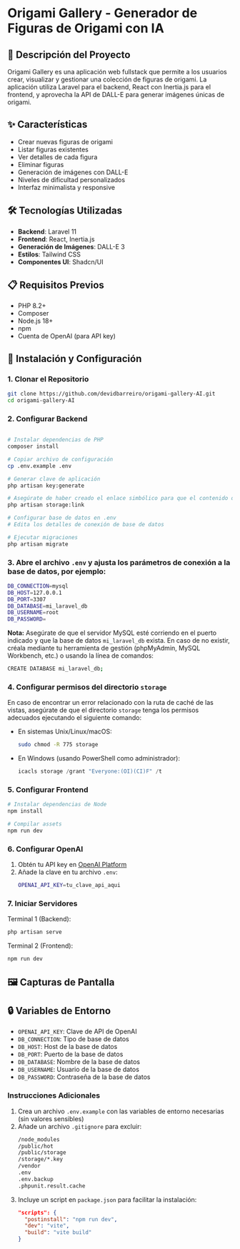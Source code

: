 # Origami Gallery - Generador de Figuras de Origami con IA

## 📝 Descripción del Proyecto

Origami Gallery es una aplicación web fullstack que permite a los usuarios crear, visualizar y gestionar una colección de figuras de origami. La aplicación utiliza Laravel para el backend, React con Inertia.js para el frontend, y aprovecha la API de DALL-E para generar imágenes únicas de origami.

## ✨ Características

- Crear nuevas figuras de origami
- Listar figuras existentes
- Ver detalles de cada figura
- Eliminar figuras
- Generación de imágenes con DALL-E
- Niveles de dificultad personalizados
- Interfaz minimalista y responsive

## 🛠️ Tecnologías Utilizadas

- **Backend**: Laravel 11
- **Frontend**: React, Inertia.js
- **Generación de Imágenes**: DALL-E 3
- **Estilos**: Tailwind CSS
- **Componentes UI**: Shadcn/UI

## 📋 Requisitos Previos

- PHP 8.2+
- Composer
- Node.js 18+
- npm
- Cuenta de OpenAI (para API key)

## 🚀 Instalación y Configuración

### 1. Clonar el Repositorio

```bash
git clone https://github.com/devidbarreiro/origami-gallery-AI.git
cd origami-gallery-AI
```

### 2. Configurar Backend

```bash

# Instalar dependencias de PHP
composer install

# Copiar archivo de configuración
cp .env.example .env

# Generar clave de aplicación
php artisan key:generate

# Asegúrate de haber creado el enlace simbólico para que el contenido de storage/app/public sea accesible públicamente
php artisan storage:link

# Configurar base de datos en .env
# Edita los detalles de conexión de base de datos

# Ejecutar migraciones
php artisan migrate
```

### 3. Abre el archivo `.env` y ajusta los parámetros de conexión a la base de datos, por ejemplo:

```bash
DB_CONNECTION=mysql
DB_HOST=127.0.0.1
DB_PORT=3307
DB_DATABASE=mi_laravel_db
DB_USERNAME=root
DB_PASSWORD=
```

**Nota:** Asegúrate de que el servidor MySQL esté corriendo en el puerto indicado y que la base de datos `mi_laravel_db` exista. En caso de no existir, créala mediante tu herramienta de gestión (phpMyAdmin, MySQL Workbench, etc.) o usando la línea de comandos:

```bash
CREATE DATABASE mi_laravel_db;
```

### 4. Configurar permisos del directorio `storage`

En caso de encontrar un error relacionado con la ruta de caché de las vistas, asegúrate de que el directorio `storage` tenga los permisos adecuados ejecutando el siguiente comando:

- En sistemas Unix/Linux/macOS:

  ```bash
  sudo chmod -R 775 storage
  ```
- En Windows (usando PowerShell como administrador):

  ```powershell
  icacls storage /grant "Everyone:(OI)(CI)F" /t
  ```

### 5. Configurar Frontend

```bash
# Instalar dependencias de Node
npm install

# Compilar assets
npm run dev
```

### 6. Configurar OpenAI

1. Obtén tu API key en [OpenAI Platform](https://platform.openai.com/)
2. Añade la clave en tu archivo `.env`:
   ```bash
   OPENAI_API_KEY=tu_clave_api_aqui
   ```

### 7. Iniciar Servidores

Terminal 1 (Backend):

```bash
php artisan serve
```

Terminal 2 (Frontend):

```bash
npm run dev
```

## 🖼️ Capturas de Pantalla

## 🔒 Variables de Entorno

- `OPENAI_API_KEY`: Clave de API de OpenAI
- `DB_CONNECTION`: Tipo de base de datos
- `DB_HOST`: Host de la base de datos
- `DB_PORT`: Puerto de la base de datos
- `DB_DATABASE`: Nombre de la base de datos
- `DB_USERNAME`: Usuario de la base de datos
- `DB_PASSWORD`: Contraseña de la base de datos

### Instrucciones Adicionales

1. Crea un archivo `.env.example` con las variables de entorno necesarias (sin valores sensibles)
2. Añade un archivo `.gitignore` para excluir:
   ```bash
   /node_modules
   /public/hot
   /public/storage
   /storage/*.key
   /vendor
   .env
   .env.backup
   .phpunit.result.cache
   ```
3. Incluye un script en `package.json` para facilitar la instalación:
   ```json
   "scripts": {
     "postinstall": "npm run dev",
     "dev": "vite",
     "build": "vite build"
   }
   ```

```

```
